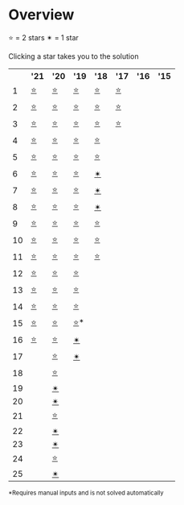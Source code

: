 # Overview

⭐ = 2 stars ✴ = 1 star 

Clicking a star takes you to the solution

<table>
 <tr>
  <th></th>
  <th>'21</th>
  <th>'20</th>
  <th>'19</th>
  <th>'18</th>
  <th>'17</th>
  <th>'16</th>
  <th>'15</th>
 </tr>
 <tr>
  <td>1</td>
  <td><a href=2021/day01>⭐</a></td>
  <td><a href=2020/day01>⭐</a></td>
  <td><a href=2019/day01>⭐</a></td>
  <td><a href=2018/day1>⭐</a></td>
  <td><a href=2017/day1>⭐</a></td>
  <td></td>
  <td></td>
 </tr>
 <tr>
  <td>2</td>
  <td><a href=2021/day02>⭐</a></td>
  <td><a href=2020/day02>⭐</a></td>
  <td><a href=2019/day02>⭐</a></td>
  <td><a href=2018/day2>⭐</a></td>
  <td><a href=2017/day2>⭐</a></td>
  <td></td>
  <td></td>
 </tr>
 <tr>
  <td>3</td>
  <td><a href=2021/day03>⭐</a></td>
  <td><a href=2020/day03>⭐</a></td>
  <td><a href=2019/day03>⭐</a></td>
  <td><a href=2018/day3>⭐</a></td>
  <td><a href=2017/day3>⭐</a></td>
  <td></td>
  <td></td>
 </tr>
 <tr>
  <td>4</td>
  <td><a href=2021/day04>⭐</a></td>
  <td><a href=2020/day04>⭐</a></td>
  <td><a href=2019/day04>⭐</a></td>
  <td><a href=2018/day4>⭐</a></td>
  <td></td>
  <td></td>
  <td></td>
 </tr>
 <tr>
  <td>5</td>
  <td><a href=2021/day05>⭐</a></td>
  <td><a href=2020/day05>⭐</a></td>
  <td><a href=2019/day05>⭐</a></td>
  <td><a href=2018/day5>⭐</a></td>
  <td></td>
  <td></td>
  <td></td>
 </tr>
 <tr>
  <td>6</td>
  <td><a href=2021/day06>⭐</a></td>
  <td><a href=2020/day06>⭐</a></td>
  <td><a href=2019/day06>⭐</a></td>
  <td><a href=2018/day6>✴</a></td>
  <td></td>
  <td></td>
  <td></td>
 </tr>
 <tr>
  <td>7</td>
  <td><a href=2021/day07>⭐</a></td>
  <td><a href=2020/day07>⭐</a></td>
  <td><a href=2019/day07>⭐</a></td>
  <td><a href=2018/day7>✴</a></td>
  <td></td>
  <td></td>
  <td></td>
 </tr>
 <tr>
  <td>8</td>
  <td><a href=2021/day08>⭐</a></td>
  <td><a href=2020/day08>⭐</a></td>
  <td><a href=2019/day08>⭐</a></td>
  <td><a href=2018/day8>✴</a></td>
  <td></td>
  <td></td>
  <td></td>
 </tr>
 <tr>
  <td>9</td>
  <td><a href=2021/day09>⭐</a></td>
  <td><a href=2020/day09>⭐</a></td>
  <td><a href=2019/day09>⭐</a></td>
  <td><a href=2018/day9>⭐</a></td>
  <td></td>
  <td></td>
  <td></td>
 </tr>
 <tr>
  <td>10</td>
  <td><a href=2021/day10>⭐</a></td>
  <td><a href=2020/day10>⭐</a></td>
  <td><a href=2019/day10>⭐</a></td>
  <td><a href=2018/day10>⭐</a></td>
  <td></td>
  <td></td>
  <td></td>
 </tr>
 <tr>
  <td>11</td>
  <td><a href=2021/day11>⭐</a></td>
  <td><a href=2020/day11>⭐</a></td>
  <td><a href=2019/day11>⭐</a></td>
  <td><a href=2018/day11>⭐</a></td>
  <td></td>
  <td></td>
  <td></td>
 </tr>
 <tr>
  <td>12</td>
  <td><a href=2021/day12>⭐</a></td>
  <td><a href=2020/day12>⭐</a></td>
  <td><a href=2019/day12>⭐</a></td>
  <td></td>
  <td></td>
  <td></td>
  <td></td>
 </tr>
 <tr>
  <td>13</td>
  <td><a href=2021/day13>⭐</a></td>
  <td><a href=2020/day13>⭐</a></td>
  <td><a href=2019/day13>⭐</a></td>
  <td></td>
  <td></td>
  <td></td>
  <td></td>
 </tr>
 <tr>
  <td>14</td>
  <td><a href=2021/day14>⭐</a></td>
  <td><a href=2020/day14>⭐</a></td>
  <td><a href=2019/day14>⭐</a></td>
  <td></td>
  <td></td>
  <td></td>
  <td></td>
 </tr>
 <tr>
  <td>15</td>
  <td><a href=2021/day15>⭐</a></td>
  <td><a href=2020/day15>⭐</a></td>
  <td><a href=2019/day15>⭐</a>*</td>
  <td></td>
  <td></td>
  <td></td>
  <td></td>
 </tr>
 <tr>
  <td>16</td>
  <td><a href=2021/day16>⭐</a></td>
  <td><a href=2020/day16>⭐</a></td>
  <td><a href=2019/day16>✴</a></td>
  <td></td>
  <td></td>
  <td></td>
  <td></td>
 </tr>
 <tr>
  <td>17</td>
  <td></td>
  <td><a href=2020/day17>⭐</a></td>
  <td><a href=2019/day17>✴</a></td>
  <td></td>
  <td></td>
  <td></td>
  <td></td>
 </tr>
 <tr>
  <td>18</td>
  <td></td>
  <td><a href=2020/day18>⭐</a></td>
  <td></td>
  <td></td>
  <td></td>
  <td></td>
  <td></td>
 </tr>
 <tr>
  <td>19</td>
  <td></td>
  <td><a href=2020/day19>✴</a></td>
  <td></td>
  <td></td>
  <td></td>
  <td></td>
  <td></td>
 </tr>
 <tr>
  <td>20</td>
  <td></td>
  <td><a href=2020/day20>✴</a></td>
  <td></td>
  <td></td>
  <td></td>
  <td></td>
  <td></td>
 </tr>
 <tr>
  <td>21</td>
  <td></td>
  <td><a href=2020/day21>⭐</a></td>
  <td></td>
  <td></td>
  <td></td>
  <td></td>
  <td></td>
 </tr>
 <tr>
  <td>22</td>
  <td></td>
  <td><a href=2020/day22>✴</a></td>
  <td></td>
  <td></td>
  <td></td>
  <td></td>
  <td></td>
 </tr>
 <tr>
  <td>23</td>
  <td></td>
  <td><a href=2020/day23>✴</a></td>
  <td></td>
  <td></td>
  <td></td>
  <td></td>
  <td></td>
 </tr>
 <tr>
  <td>24</td>
  <td></td>
  <td><a href=2020/day24>⭐</a></td>
  <td></td>
  <td></td>
  <td></td>
  <td></td>
  <td></td>
 </tr>
 <tr>
  <td>25</td>
  <td></td>
  <td><a href=2020/day25>✴</a></td>
  <td></td>
  <td></td>
  <td></td>
  <td></td>
  <td></td>
 </tr>
</table>

<sup>*Requires manual inputs and is not solved automatically</sup>
